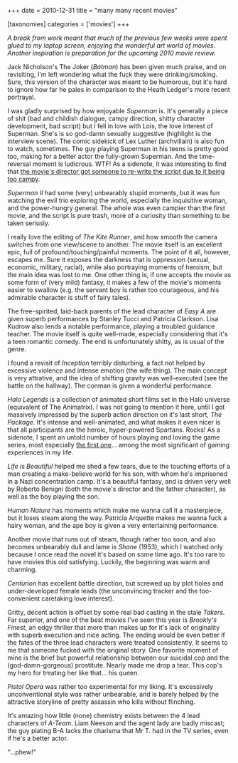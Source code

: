 +++
date = 2010-12-31
title = "many many recent movies"

[taxonomies]
categories = ['movies']
+++

*A break from work meant that much of the previous few weeks were spent
glued to my laptop screen, enjoying the wonderful art world of movies.
Another inspiration is preparation for the upcoming 2010 movie review.*

Jack Nicholson\'s The Joker (*Batman*) has been given much praise, and
on revisiting, I\'m left wondering what the fuck they were
drinking/smoking. Sure, this version of the character was meant to be
humorous, but it\'s hard to ignore how far he pales in comparison to the
Heath Ledger\'s more recent portrayal.

I was gladly surprised by how enjoyable *Superman* is. It\'s generally a
piece of shit (bad and childish dialogue, campy direction, shitty
character development, bad script) but I fell in love with Lois, the
love interest of Superman. She\'s is so god-damn sexually suggestive
(highlight is the interview scene). The comic sidekick of Lex Luther
(archvillain) is also fun to watch, sometimes. The guy playing Superman
in his teens is pretty good too, making for a better actor the
fully-grown Superman. And the time-reversal moment is ludicrous. WTF! As
a sidenote, it was interesting to find that [the movie\'s director got
someone to re-write the script due to it being too campy].

*Superman II* had some (very) unbearably stupid moments, but it was fun
watching the evil trio exploring the world, especially the inquisitive
woman, and the power-hungry general. The whole was even campier than the
first movie, and the script is pure trash, more of a curiosity than
something to be taken seriusly.

I really love the editing of *The Kite Runner*, and how smooth the
camera switches from one view/scene to another. The movie itself is an
excellent epic, full of profound/touching/painful moments. The point of
it all, however, escapes me. Sure it exposes the darkness that is
oppression (sexual, economic, military, racial), while also portraying
moments of heroism, but the main idea was lost to me. One other thing
is, if one accepts the movie as some form of (very mild) fantasy, it
makes a few of the movie\'s moments easier to swallow (e.g. the servant
boy is rather too courageous, and his admirable character is stuff of
fairy tales).

The free-spirited, laid-back parents of the lead character of *Easy A*
are given superb performances by Stanley Tucci and Patricia Clarkson.
Lisa Kudrow also lends a notable performance, playing a troubled
guidance teacher. The movie itself is quite well-made, especially
considering that it\'s a teen romantic comedy. The end is unfortunately
shitty, as is usual of the genre.

I found a revisit of *Inception* terribly disturbing, a fact not helped
by excessive violence and intense emotion (the wife thing). The main
concept is very attrative, and the idea of shifting gravity was
well-executed (see the battle on the hallway). The conman is given a
wonderful performance.

*Halo Legends* is a collection of animated short films set in the Halo
universe (equivalent of The Animatrix). I was not going to mention it
here, until I got massively impressed by the superb action direction on
it\'s last short, *The Package*. It\'s intense and well-animated, and
what makes it even nicer is that all participants are the heroic,
hyper-powered Spartans. Rocks! As a sidenote, I spent an untold number
of hours playing and loving the game series, most especially [the first
one]\... among the most significant of gaming experiences in my life.

*Life is Beautiful* helped me shed a few tears, due to the touching
efforts of a man creating a make-believe world for his son, with whom
he\'s imprisoned in a Nazi concentration camp. It\'s a beautiful
fantasy, and is driven very well by Roberto Benigni (both the movie\'s
director and the father character), as well as the boy playing the son.

*Human Nature* has moments which make me wanna call it a masterpiece,
but it loses steam along the way. Patricia Arquette makes me wanna fuck
a hairy woman, and the ape boy is given a very entertaining performance.

Another movie that runs out of steam, though rather too soon, and also
becomes unbearably dull and lame is *Shane* (1953), which I watched only
because I once read the novel it\'s based on some time ago. It\'s too
rare to have movies this old satisfying. Luckily, the beginning was warm
and charming.

*Centurion* has excellent battle direction, but screwed up by plot holes
and under-developed female leads (the unconvincing tracker and the
too-convenient caretaking love interest).

Gritty, decent action is offset by some real bad casting in the stale
*Takers*. Far superior, and one of the best movies I\'ve seen this year
is *Brookly\'s Finest*, an edgy thriller that more than makes up for
it\'s lack of originality with superb execution and nice acting. The
ending would be even better if the fates of the three lead characters
were treated consistently. It seems to me that someone fucked with the
original story. One favorite moment of mine is the brief but powerful
relationship between our suicidal cop and the (god-damn-gorgeous)
prostitute. Nearly made me drop a tear. This cop\'s my hero for treating
her like that\... his queen.

*Pistol Opera* was rather too experimental for my liking. It\'s
excessively unconventional style was rather unbearable, and is barely
helped by the attractive storyline of pretty assassin who kills without
flinching.

It\'s amazing how little (none) chemistry exists between the 4 lead
characters of *A-Team*. Liam Neeson and the agent lady are badly
miscast; the guy plating B-A lacks the charisma that Mr T. had in the TV
series, even if he\'s a better actor.

\"\...phew!\"

  [the movie\'s director got someone to re-write the script due to it
  being too campy]: http://en.wikipedia.org/wiki/Superman_(film)
  [the first one]: http://en.wikipedia.org/wiki/Halo:_Combat_Evolved
